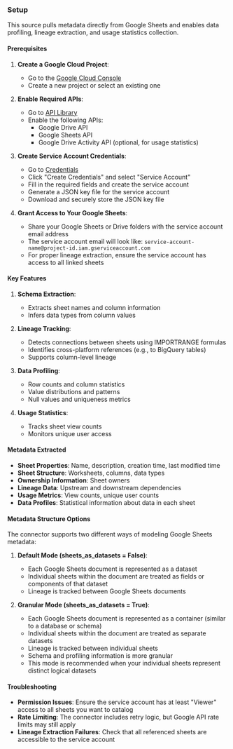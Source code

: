 ### Setup

This source pulls metadata directly from Google Sheets and enables data profiling, lineage extraction, and usage statistics collection.

#### Prerequisites

1. **Create a Google Cloud Project**:

   - Go to the [Google Cloud Console](https://console.cloud.google.com/)
   - Create a new project or select an existing one

2. **Enable Required APIs**:

   - Go to [API Library](https://console.cloud.google.com/apis/library)
   - Enable the following APIs:
     - Google Drive API
     - Google Sheets API
     - Google Drive Activity API (optional, for usage statistics)

3. **Create Service Account Credentials**:

   - Go to [Credentials](https://console.cloud.google.com/apis/credentials)
   - Click "Create Credentials" and select "Service Account"
   - Fill in the required fields and create the service account
   - Generate a JSON key file for the service account
   - Download and securely store the JSON key file

4. **Grant Access to Your Google Sheets**:
   - Share your Google Sheets or Drive folders with the service account email address
   - The service account email will look like: `service-account-name@project-id.iam.gserviceaccount.com`
   - For proper lineage extraction, ensure the service account has access to all linked sheets

#### Key Features

1. **Schema Extraction**:

   - Extracts sheet names and column information
   - Infers data types from column values

2. **Lineage Tracking**:

   - Detects connections between sheets using IMPORTRANGE formulas
   - Identifies cross-platform references (e.g., to BigQuery tables)
   - Supports column-level lineage

3. **Data Profiling**:

   - Row counts and column statistics
   - Value distributions and patterns
   - Null values and uniqueness metrics

4. **Usage Statistics**:
   - Tracks sheet view counts
   - Monitors unique user access

#### Metadata Extracted

- **Sheet Properties**: Name, description, creation time, last modified time
- **Sheet Structure**: Worksheets, columns, data types
- **Ownership Information**: Sheet owners
- **Lineage Data**: Upstream and downstream dependencies
- **Usage Metrics**: View counts, unique user counts
- **Data Profiles**: Statistical information about data in each sheet

#### Metadata Structure Options

The connector supports two different ways of modeling Google Sheets metadata:

1. **Default Mode (sheets_as_datasets = False)**:

   - Each Google Sheets document is represented as a dataset
   - Individual sheets within the document are treated as fields or components of that dataset
   - Lineage is tracked between Google Sheets documents

2. **Granular Mode (sheets_as_datasets = True)**:
   - Each Google Sheets document is represented as a container (similar to a database or schema)
   - Individual sheets within the document are treated as separate datasets
   - Lineage is tracked between individual sheets
   - Schema and profiling information is more granular
   - This mode is recommended when your individual sheets represent distinct logical datasets

#### Troubleshooting

- **Permission Issues**: Ensure the service account has at least "Viewer" access to all sheets you want to catalog
- **Rate Limiting**: The connector includes retry logic, but Google API rate limits may still apply
- **Lineage Extraction Failures**: Check that all referenced sheets are accessible to the service account
